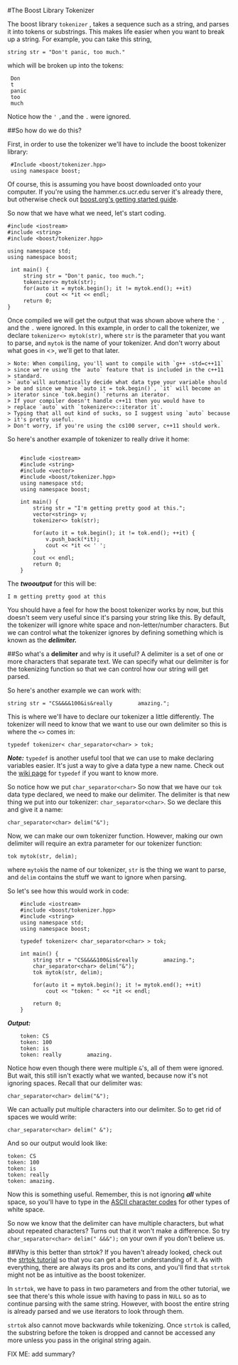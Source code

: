 #The Boost Library Tokenizer

The boost library `tokenizer` , takes a sequence such as a string, and
parses it into tokens or substrings.
This makes life easier when you want to break up a string.  For example,
you can take this string,

`string str = "Don't panic, too much."`

which will be broken up into the tokens:

```
 Don
 t
 panic
 too
 much
```

Notice how the `'` `,`and the `.` were ignored.

##So how do we do this?

 First, in order to use the tokenizer we'll have to include the boost
 tokenizer library:

```
 #Include <boost/tokenizer.hpp>
 using namespace boost;
```
Of course, this is assuming you have boost downloaded onto your computer.
If you're using the hammer.cs.ucr.edu server it's already there,
but otherwise check out [boost.org's getting started guide](http://www.boost.org/doc/libs/1_57_0/more/getting_started/unix-variants.html).

So now that we have what we need, let's start coding.

```
#include <iostream>
#include <string>
#include <boost/tokenizer.hpp>

using namespace std;
using namespace boost;

 int main() {
	 string str = "Don't panic, too much.";
	 tokenizer<> mytok(str);
	 for(auto it = mytok.begin(); it != mytok.end(); ++it)
		    cout << *it << endl;
	 return 0;
}
```

Once compiled we will get the output that was shown above where the `'`
`,` and the `.` were ignored.
In this example, in order to call the tokenizer, we declare `tokenizer<>
mytok(str)`, where `str` is the parameter that you want to parse, and
`mytok` is the name of your tokenizer.
And don't worry about what goes in <>, we'll get to that later.

    > Note: When compiling, you'll want to compile with `g++ -std=c++11`
    > since we're using the `auto` feature that is included in the c++11
    > standard.
    > `auto`will automatically decide what data type your variable should
    > be and since we have `auto it = tok.begin()`, `it` will become an
    > iterator since `tok.begin() `returns an iterator.
    > If your compiler doesn't handle c++11 then you would have to
    > replace `auto` with `tokenizer<>::iterator it`.
    > Typing that all out kind of sucks, so I suggest using `auto` because
    > it's pretty useful.
    > Don't worry, if you're using the cs100 server, c++11 should work.

So here's another example of tokenizer to really drive it home:

```

    #include <iostream>
    #include <string>
    #include <vector>
    #include <boost/tokenizer.hpp>
    using namespace std;
    using namespace boost;

    int main() {
	    string str = "I'm getting pretty good at this.";
	    vector<string> v;
	    tokenizer<> tok(str);

	    for(auto it = tok.begin(); it != tok.end(); ++it) {
		    v.push_back(*it);
		    cout << *it << ' ';
		}
		cout << endl;
	    return 0;
	}
```

The ***twooutput*** for this will be:

```
I m getting pretty good at this
```

You should have a feel for how the boost tokenizer works by now, but this doesn't seem very useful since it's parsing your string like this.  By default, the tokenizer will ignore white space and non-letter/number characters.  But we can control what the tokenizer ignores by defining something which is known as the ***delimiter.***

##So what's a **delimiter** and why is it useful?
A delimiter is a set of one or more characters that separate text.  We can specify what our delimiter is for the tokenizing function so that we can control how our string will get parsed.

So here's another example we can work with:

```
string str = "CS&&&&100&is&really        amazing.";
```

This is where we'll have to declare our tokenizer a little differently.  The tokenizer will need to know that we want to use our own delimiter so this is where the `<>` comes in:

```
typedef tokenizer< char_separator<char> > tok;
```

***Note:*** `typedef` is another useful tool that we can use to make declaring variables easier.  It's just a way to give a data type a new name.  Check out the [wiki page](http://en.wikipedia.org/wiki/Typedef) for `typedef` if you want to know more.

So notice how we put `char_separator<char>` So now that we have our `tok` data type declared, we need to make our delimiter.
The delimiter is that  new thing we put into our tokenizer: `char_separator<char>`.  So we declare this and give it a name:

```
char_separator<char> delim("&");
```

Now, we can make our own tokenizer function.  However, making our own delimiter will require an extra parameter for our tokenizer function:

```
tok mytok(str, delim);
```

where `mytok`is the name of our tokenizer, `str` is the thing we want to parse, and `delim` contains the stuff we want to ignore when parsing.

So let's see how this would work in code:

```
    #include <iostream>
    #include <boost/tokenizer.hpp>
    #include <string>
    using namespace std;
    using namespace boost;

    typedef tokenizer< char_separator<char> > tok;

    int main() {
	    string str = "CS&&&&100&is&really        amazing.";
	    char_separator<char> delim("&");
	    tok mytok(str, delim);

	    for(auto it = mytok.begin(); it != mytok.end(); ++it)
		    cout << "token: " << *it << endl;

	    return 0;
	}
```

***Output:***

```
    token: CS
    token: 100
    token: is
    token: really        amazing.
```

Notice how even though there were multiple `&`'s, all of them were ignored.  But wait, this still isn't exactly what we wanted, because now it's not ignoring spaces.  Recall that our delimiter was:

```
char_separator<char> delim("&");
```

We can actually put multiple characters into our delimiter.  So to get rid of spaces we would write:

```
char_separator<char> delim(" &");
```

And so our output would look like:

```
token: CS
token: 100
token: is
token: really
token: amazing.
```

Now this is something useful.  Remember, this is not ignoring ***all*** white space, so you'll have to type in the [ASCII character codes](http://www.petefreitag.com/cheatsheets/ascii-codes/) for other types of white space.

So now we know that the delimiter can have multiple characters, but what about repeated characters? Turns out that it won't make a difference. So try `char_separator<char> delim(" &&&");` on your own if you don't believe us.

##Why is this better than strtok?
If you haven't already looked, check out the [strtok tutorial](https://github.com/mikeizbicki/ucr-cs100/tree/2015winter/textbook/assignment-help/strtok) so that you can get a better understanding of it.  As with everything, there are always its pros and its cons, and you'll find that `strtok` might not be as intuitive as the boost tokenizer.

In `strtok`, we have to pass in two parameters and from the other tutorial, we see that there's this whole issue with having to pass in `NULL` so as to continue parsing with the same string. However, with boost the entire string is already parsed and we use iterators to look through them.

`strtok` also cannot move backwards while tokenizing.  Once `strtok` is called, the substring before the token is dropped and cannot be accessed any more unless you pass in the original string again.

FIX ME: add summary?
